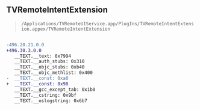 ## TVRemoteIntentExtension

> `/Applications/TVRemoteUIService.app/PlugIns/TVRemoteIntentExtension.appex/TVRemoteIntentExtension`

```diff

-496.20.21.0.0
+496.30.3.0.0
   __TEXT.__text: 0x7994
   __TEXT.__auth_stubs: 0x310
   __TEXT.__objc_stubs: 0xb40
   __TEXT.__objc_methlist: 0x400
-  __TEXT.__const: 0xa0
+  __TEXT.__const: 0x98
   __TEXT.__gcc_except_tab: 0x1b0
   __TEXT.__cstring: 0x9bf
   __TEXT.__oslogstring: 0x6b7

```

